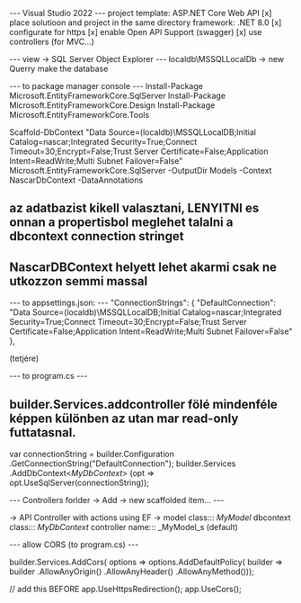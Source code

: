 --- Visual Studio 2022 ---
project template: ASP.NET Core Web API
[x] place solutioon and project in the same directory
framework: .NET 8.0
[x] configurate for https
[x] enable Open API Support (swagger)
[x] use controllers (for MVC...)

--- view ->  SQL Server Object Explorer --- 
localdb\MSSQLLocalDb -> new Querry
<magic>make the database</magic> 

--- to package manager console ---
Install-Package Microsoft.EntityFrameworkCore.SqlServer
Install-Package Microsoft.EntityFrameworkCore.Design
Install-Package Microsoft.EntityFrameworkCore.Tools

Scaffold-DbContext "Data Source=(localdb)\MSSQLLocalDB;Initial Catalog=nascar;Integrated Security=True;Connect Timeout=30;Encrypt=False;Trust Server Certificate=False;Application Intent=ReadWrite;Multi Subnet Failover=False" Microsoft.EntityFrameworkCore.SqlServer -OutputDir Models -Context NascarDbContext -DataAnnotations

## az adatbazist kikell valasztani, LENYITNI es onnan a propertisbol meglehet talalni a dbcontext connection stringet

## NascarDBContext helyett lehet akarmi csak ne utkozzon semmi massal


--- to appsettings.json: ---
"ConnectionStrings": {
    "DefaultConnection": "Data Source=(localdb)\MSSQLLocalDB;Initial Catalog=nascar;Integrated Security=True;Connect Timeout=30;Encrypt=False;Trust Server Certificate=False;Application Intent=ReadWrite;Multi Subnet Failover=False"
  },

(tetjére)


--- to program.cs ---
## builder.Services.addcontroller fölé mindenféle képpen különben az utan mar read-only futtatasnal.


var connectionString = builder.Configuration
	.GetConnectionString("DefaultConnection");
builder.Services
	.AddDbContext<_MyDbContext_>
	(opt => opt.UseSqlServer(connectionString));
	
--- Controllers forlder -> Add -> new scaffolded item... ---

-> API Controller with actions using EF ->
model class::: _MyModel_
dbcontext class::: _MyDbContext_
controller name::: _MyModel_s (default)

--- allow CORS (to program.cs) ---


builder.Services.AddCors(
    options => options.AddDefaultPolicy(
        builder => builder
        .AllowAnyOrigin()
        .AllowAnyHeader()
        .AllowAnyMethod()));

// add this BEFORE app.UseHttpsRedirection();
app.UseCors();
